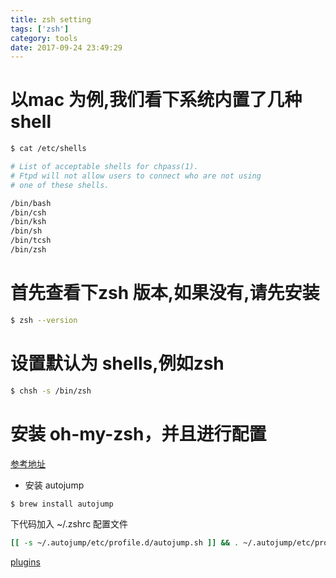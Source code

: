 ```yaml
---
title: zsh setting
tags: ['zsh']
category: tools
date: 2017-09-24 23:49:29
---
```


# 以mac 为例,我们看下系统内置了几种shell

```zsh
$ cat /etc/shells

# List of acceptable shells for chpass(1).
# Ftpd will not allow users to connect who are not using
# one of these shells.

/bin/bash
/bin/csh
/bin/ksh
/bin/sh
/bin/tcsh
/bin/zsh

```

# 首先查看下zsh 版本,如果没有,请先安装
```zsh
$ zsh --version
```
# 设置默认为 shells,例如zsh

```zsh
$ chsh -s /bin/zsh
```

# 安装 oh-my-zsh，并且进行配置

[参考地址](https://github.com/robbyrussell/oh-my-zsh)

 - 安装 autojump
 
```bash
$ brew install autojump
```
下代码加入 ~/.zshrc 配置文件

```bash
[[ -s ~/.autojump/etc/profile.d/autojump.sh ]] && . ~/.autojump/etc/profile.d/autojump.sh
```

[plugins](https://github.com/robbyrussell/oh-my-zsh/wiki/Plugins)
 
 
